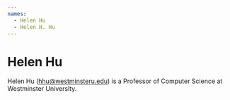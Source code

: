 ```yaml
---
names:
  - Helen Hu
  - Helen H. Hu
---
```


# Helen Hu

Helen Hu (hhu@westminsteru.edu) is a Professor of Computer Science at Westminster University.
